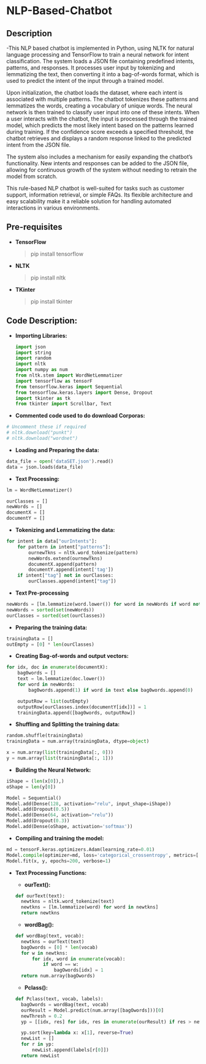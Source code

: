 # NLP-Based-Chatbot

## Description

-This NLP based chatbot is implemented in Python, using NLTK for natural language processing and TensorFlow to train a neural network for intent classification. The system loads a JSON file containing predefined intents, patterns, and responses. It processes user input by tokenizing and lemmatizing the text, then converting it into a bag-of-words format, which is used to predict the intent of the input through a trained model.

Upon initialization, the chatbot loads the dataset, where each intent is associated with multiple patterns. The chatbot tokenizes these patterns and lemmatizes the words, creating a vocabulary of unique words. The neural network is then trained to classify user input into one of these intents. 
When a user interacts with the chatbot, the input is processed through the trained model, which predicts the most likely intent based on the patterns learned during training. If the confidence score exceeds a specified threshold, the chatbot retrieves and displays a random response linked to the predicted intent from the JSON file.

The system also includes a mechanism for easily expanding the chatbot’s functionality. New intents and responses can be added to the JSON file, allowing for continuous growth of the system without needing to retrain the model from scratch.

This rule-based NLP chatbot is well-suited for tasks such as customer support, information retrieval, or simple FAQs. Its flexible architecture and easy scalability make it a reliable solution for handling automated interactions in various environments.


## Pre-requisites

- **TensorFlow**
  > pip install tensorflow

- **NLTK**
  > pip install nltk

- **TKinter**
  > pip install tkinter


## Code Description:

- **Importing Libraries:**

  ```python
  import json
  import string
  import random
  import nltk
  import numpy as num
  from nltk.stem import WordNetLemmatizer
  import tensorflow as tensorF
  from tensorflow.keras import Sequential
  from tensorflow.keras.layers import Dense, Dropout
  import tkinter as tk
  from tkinter import Scrollbar, Text


- **Commented code used to do download Corporas:**

```python
# Uncomment these if required
# nltk.download("punkt")
# nltk.download("wordnet")
```

- **Loading and Preparing the data:**

```python
data_file = open('dataSET.json').read()
data = json.loads(data_file)
```


- **Text Processing:**

```python
lm = WordNetLemmatizer()

ourClasses = []
newWords = []
documentX = []
documentY = []
```

- **Tokenizing and Lemmatizing the data:**

```python
for intent in data["ourIntents"]:
    for pattern in intent["patterns"]:
        ournewTkns = nltk.word_tokenize(pattern)
        newWords.extend(ournewTkns)
        documentX.append(pattern)
        documentY.append(intent['tag'])
    if intent["tag"] not in ourClasses:
        ourClasses.append(intent["tag"])
```


- **Text Pre-processing**

```python
newWords = [lm.lemmatize(word.lower()) for word in newWords if word not in string.punctuation]
newWords = sorted(set(newWords))
ourClasses = sorted(set(ourClasses))
```

- **Preparing the training data:**

```python
trainingData = []
outEmpty = [0] * len(ourClasses)
```

- **Creating Bag-of-words and output vectors:**

```python
for idx, doc in enumerate(documentX):
    bag0words = []
    text = lm.lemmatize(doc.lower())
    for word in newWords:
        bag0words.append(1) if word in text else bag0words.append(0)

    outputRow = list(outEmpty)
    outputRow[ourClasses.index(documentY[idx])] = 1
    trainingData.append([bag0words, outputRow])
```

- **Shuffling and Splitting the training data:**

```python
random.shuffle(trainingData)
trainingData = num.array(trainingData, dtype=object)

x = num.array(list(trainingData[:, 0]))
y = num.array(list(trainingData[:, 1]))
```

- **Building the Neural Network:**

```python
iShape = (len(x[0]),)
oShape = len(y[0])

Model = Sequential()
Model.add(Dense(128, activation="relu", input_shape=iShape))
Model.add(Dropout(0.5))
Model.add(Dense(64, activation="relu"))
Model.add(Dropout(0.3))
Model.add(Dense(oShape, activation='softmax'))
```

- **Compiling and training the model:**

```python
md = tensorF.keras.optimizers.Adam(learning_rate=0.01)
Model.compile(optimizer=md, loss='categorical_crossentropy', metrics=['accuracy'])
Model.fit(x, y, epochs=200, verbose=1)
```

- **Text Processing Functions:**
  
  - **ourText():**

  ```python
  def ourText(text):
    newtkns = nltk.word_tokenize(text)
    newtkns = [lm.lemmatize(word) for word in newtkns]
    return newtkns
  ```

  - **wordBag():**

  ```python
  def wordBag(text, vocab):
    newtkns = ourText(text)
    bagOwords = [0] * len(vocab)
    for w in newtkns:
        for idx, word in enumerate(vocab):
            if word == w:
                bagOwords[idx] = 1
    return num.array(bagOwords)
  ```

  - **Pclass():**

  ```python
  def Pclass(text, vocab, labels):
    bagOwords = wordBag(text, vocab)
    ourResult = Model.predict(num.array([bagOwords]))[0]
    newThresh = 0.2
    yp = [[idx, res] for idx, res in enumerate(ourResult) if res > newThresh]

    yp.sort(key=lambda x: x[1], reverse=True)
    newList = []
    for r in yp:
        newList.append(labels[r[0]])
    return newList
  ```

  
